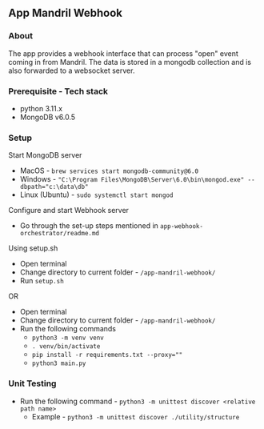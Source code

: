 ## App Mandril Webhook

### About
The app provides a webhook interface that can process "open" event coming in from Mandril. The data is stored in a mongodb collection and is also forwarded to a websocket server.


### Prerequisite - Tech stack
- python 3.11.x
- MongoDB v6.0.5


### Setup

Start MongoDB server
- MacOS - `brew services start mongodb-community@6.0`
- Windows - `"C:\Program Files\MongoDB\Server\6.0\bin\mongod.exe" --dbpath="c:\data\db"`
- Linux (Ubuntu) - `sudo systemctl start mongod`

Configure and start Webhook server
- Go through the set-up steps mentioned in `app-webhook-orchestrator/readme.md`

Using setup.sh

- Open terminal
- Change directory to current folder - `/app-mandril-webhook/`
- Run `setup.sh`

OR

- Open terminal
- Change directory to current folder - `/app-mandril-webhook/`
- Run the following commands
    - `python3 -m venv venv`
    - `. venv/bin/activate`
    - `pip install -r requirements.txt --proxy=""`
    - `python3 main.py`


### Unit Testing

- Run the following command - `python3 -m unittest discover <relative path name>`
    - Example - `python3 -m unittest discover ./utility/structure`